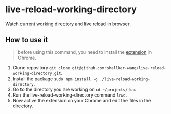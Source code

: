 live-reload-working-directory
=============================

Watch current working directory and live reload in browser.

## How to use it

> before using this command, you need to install the [extension](https://chrome.google.com/webstore/detail/livereload/jnihajbhpnppcggbcgedagnkighmdlei) in Chrome.

1. Clone repository `git clone git@github.com:shallker-wang/live-reload-working-directory.git`.
2. Install the package `sudo npm install -g ./live-reload-working-directory`.
3. Go to the directory you are working on `cd ~/projects/foo`.
4. Run the live-reload-working-directory command `lrwd`.
5. Now active the extension on your Chrome and edit the files in the directory. 
